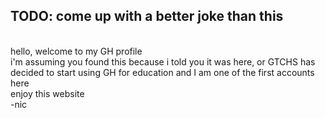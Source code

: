 ## TODO: come up with a better joke than this
\
hello, welcome to my GH profile\
i'm assuming you found this because i told you it was here, or GTCHS has decided to start using GH for education and I am one of the first accounts here\
enjoy this website\
-nic

<!--
**nic-gunter-gtchs/nic-gunter-gtchs** is a ✨ _special_ ✨ repository because its `README.md` (this file) appears on your GitHub profile.

Here are some ideas to get you started:

- 🔭 I’m currently working on ...
- 🌱 I’m currently learning ...
- 👯 I’m looking to collaborate on ...
- 🤔 I’m looking for help with ...
- 💬 Ask me about ...
- 📫 How to reach me: ...
- 😄 Pronouns: ...
- ⚡ Fun fact: ...
-->
